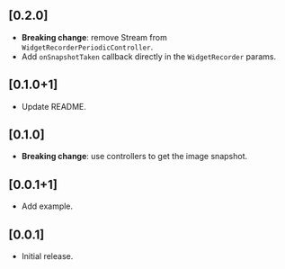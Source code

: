 ## [0.2.0]

* **Breaking change**: remove Stream from `WidgetRecorderPeriodicController`.
* Add `onSnapshotTaken` callback directly in the `WidgetRecorder` params.

## [0.1.0+1]

* Update README.

## [0.1.0]

* **Breaking change**: use controllers to get the image snapshot.

## [0.0.1+1]

* Add example.

## [0.0.1]

* Initial release.